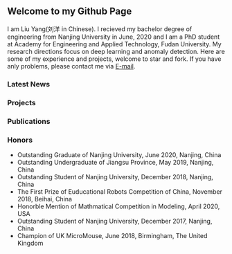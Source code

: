 ## Welcome to my Github Page

I am Liu Yang(刘洋 in Chinese). I recieved my bachelor degree of engineering from Nanjing University in June, 2020 and I am a PhD student at Academy for Engineering and Applied Technology, Fudan University. My research directions focus on deep learning and anomaly detection. Here are some of my experience and projects, welcome to star and fork. If you have anly problems, please contact me via [E-mail](mailto:yang_liu20@fudan.edu.cn).

### Latest News

### Projects

### Publications

### Honors
- Outstanding Graduate of Nanjing University, June 2020, Nanjing, China
- Outstanding Undergraduate of Jiangsu Province, May 2019, Nanjing, China
- Outstanding Student of Nanjing University, December 2018, Nanjing, China
- The First Prize of Euducational Robots Competition of China, November 2018, Beihai, China
- Honorble Mention of Mathmatical Competition in Modeling, April 2020, USA
- Outstanding Student of Nanjing University, December 2017, Nanjing, China
- Champion of UK MicroMouse, June 2018, Birmingham, The United Kingdom
